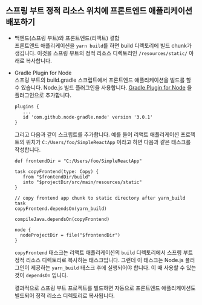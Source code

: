 ## 스프링 부트 정적 리소스 위치에 프론트엔드 애플리케이션 배포하기

* 백엔드(스프링 부트)와 프론트엔드(리액트) 결합  
  프론트엔드 애플리케이션을 `yarn build`를 하면 build 디렉토리에 빌드 chunk가 생깁니다. 이것을 스프링 부트의 정적 리소스
  디렉토리인 `/resources/static/` 아래로 복사합니다.

* Gradle Plugin for Node  
  스프링 부트의 build.gradle 스크립트에서 프론트엔드 애플리케이션을 빌드를 할 수 있습니다. Node.js 빌드 플러그인을 사용합니다.
  [Gradle Plugin for Node](https://github.com/node-gradle/gradle-node-plugin) 을 플러그인으로 추가합니다.

  ```shell
  plugins {
     ...
     id 'com.github.node-gradle.node' version '3.0.1'
  }
  ```
  그리고 다음과 같이 스크립트를 추가합니다. 예를 들어 리액트 애플리케이션 프로젝트의 위치가 `C:/Users/foo/SimpleReactApp` 이라고 하면 다음과 같은 태스크를 작성합니다.

  ```
  def frontendDir = "C:/Users/foo/SimpleReactApp"

  task copyFrontend(type: Copy) {
     from "$frontendDir/build"
     into "$projectDir/src/main/resources/static"       
  }

  // copy frontend app chunk to static directory after yarn_build task
  copyFrontend.dependsOn(yarn_build)

  compileJava.dependsOn(copyFrontend)

  node {
    nodeProjectDir = file("$frontendDir")
  }
  ```
  `copyFrontend` 태스크는 리액트 애플리케이션의 `build` 디렉토리에서 스프링 부트 정적 리소스 디렉토리로 복사하는 태스크입니다.
  그런데 이 태스크는 Node.js 플러그인이 제공하는 `yarn_build` 태스크 후에 실행되어야 합니다. 이 때 사용할 수 있는 것이 `dependsOn` 입니다.

  결과적으로 스프링 부트 프로젝트를 빌드하면 자동으로 프론트엔드 애플리케이션도 빌드되어 정적 리소스 디렉토리로 복사됩니다. 
